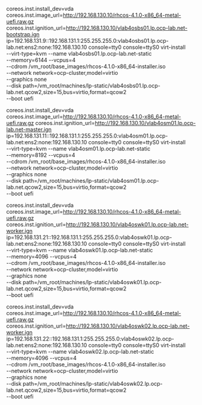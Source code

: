 coreos.inst.install_dev=vda coreos.inst.image_url=http://192.168.130.10/rhcos-4.1.0-x86_64-metal-uefi.raw.gz coreos.inst.ignition_url=http://192.168.130.10/vlab4osbs01.lp.ocp-lab.net-bootstrap.ign ip=192.168.131.9::192.168.131.1:255.255.255.0:vlab4osbs01.lp.ocp-lab.net:ens2:none:192.168.130.10  console=tty0 console=ttyS0
virt-install \
--virt-type=kvm --name vlab4osbs01.lp.ocp-lab.net-static \
--memory=6144 --vcpus=4 \
--cdrom /vm_root/base_images/rhcos-4.1.0-x86_64-installer.iso \
--network network=ocp-cluster,model=virtio \
--graphics none \
--disk path=/vm_root/machines/lp-static/vlab4osbs01.lp.ocp-lab.net.qcow2,size=15,bus=virtio,format=qcow2 \
--boot uefi


coreos.inst.install_dev=vda coreos.inst.image_url=http://192.168.130.10/rhcos-4.1.0-x86_64-metal-uefi.raw.gz coreos.inst.ignition_url=http://192.168.130.10/vlab4osm01.lp.ocp-lab.net-master.ign ip=192.168.131.11::192.168.131.1:255.255.255.0:vlab4osm01.lp.ocp-lab.net:ens2:none:192.168.130.10   console=tty0 console=ttyS0
virt-install \
--virt-type=kvm --name vlab4osm01.lp.ocp-lab.net-static \
--memory=8192 --vcpus=4 \
--cdrom /vm_root/base_images/rhcos-4.1.0-x86_64-installer.iso \
--network network=ocp-cluster,model=virtio \
--graphics none \
--disk path=/vm_root/machines/lp-static/vlab4osm01.lp.ocp-lab.net.qcow2,size=15,bus=virtio,format=qcow2 \
--boot uefi



coreos.inst.install_dev=vda coreos.inst.image_url=http://192.168.130.10/rhcos-4.1.0-x86_64-metal-uefi.raw.gz coreos.inst.ignition_url=http://192.168.130.10/vlab4oswk01.lp.ocp-lab.net-worker.ign ip=192.168.131.21::192.168.131.1:255.255.255.0:vlab4oswk01.lp.ocp-lab.net:ens2:none:192.168.130.10  console=tty0 console=ttyS0
virt-install \
--virt-type=kvm --name vlab4oswk01.lp.ocp-lab.net-static \
--memory=4096 --vcpus=4 \
--cdrom /vm_root/base_images/rhcos-4.1.0-x86_64-installer.iso \
--network network=ocp-cluster,model=virtio \
--graphics none \
--disk path=/vm_root/machines/lp-static/vlab4oswk01.lp.ocp-lab.net.qcow2,size=15,bus=virtio,format=qcow2 \
--boot uefi


coreos.inst.install_dev=vda coreos.inst.image_url=http://192.168.130.10/rhcos-4.1.0-x86_64-metal-uefi.raw.gz coreos.inst.ignition_url=http://192.168.130.10/vlab4oswk02.lp.ocp-lab.net-worker.ign ip=192.168.131.22::192.168.131.1:255.255.255.0:vlab4oswk02.lp.ocp-lab.net:ens2:none:192.168.130.10  console=tty0 console=ttyS0
virt-install \
--virt-type=kvm --name vlab4oswk02.lp.ocp-lab.net-static \
--memory=4096 --vcpus=4 \
--cdrom /vm_root/base_images/rhcos-4.1.0-x86_64-installer.iso \
--network network=ocp-cluster,model=virtio \
--graphics none \
--disk path=/vm_root/machines/lp-static/vlab4oswk02.lp.ocp-lab.net.qcow2,size=15,bus=virtio,format=qcow2 \
--boot uefi
